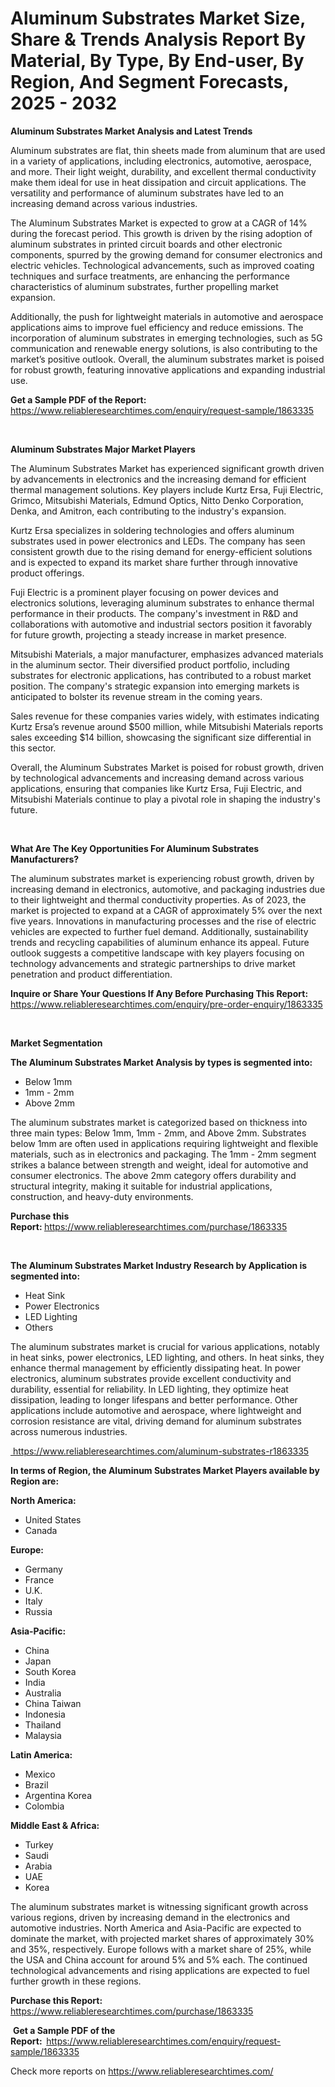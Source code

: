 <p><h1>Aluminum Substrates Market Size, Share & Trends Analysis Report By Material, By Type, By End-user, By Region, And Segment Forecasts, 2025 - 2032</h1></p><p><strong>Aluminum Substrates Market Analysis and Latest Trends</strong></p>
<p><p>Aluminum substrates are flat, thin sheets made from aluminum that are used in a variety of applications, including electronics, automotive, aerospace, and more. Their light weight, durability, and excellent thermal conductivity make them ideal for use in heat dissipation and circuit applications. The versatility and performance of aluminum substrates have led to an increasing demand across various industries.</p><p>The Aluminum Substrates Market is expected to grow at a CAGR of 14% during the forecast period. This growth is driven by the rising adoption of aluminum substrates in printed circuit boards and other electronic components, spurred by the growing demand for consumer electronics and electric vehicles. Technological advancements, such as improved coating techniques and surface treatments, are enhancing the performance characteristics of aluminum substrates, further propelling market expansion.</p><p>Additionally, the push for lightweight materials in automotive and aerospace applications aims to improve fuel efficiency and reduce emissions. The incorporation of aluminum substrates in emerging technologies, such as 5G communication and renewable energy solutions, is also contributing to the market’s positive outlook. Overall, the aluminum substrates market is poised for robust growth, featuring innovative applications and expanding industrial use.</p></p>
<p><strong>Get a Sample PDF of the Report:&nbsp;</strong> <a href="https://www.reliableresearchtimes.com/enquiry/request-sample/1863335?utm_campaign=2220&utm_medium=2&utm_source=Github&utm_content=ia&utm_term=01042025&utm_id=aluminum-substrates">https://www.reliableresearchtimes.com/enquiry/request-sample/1863335</a></p>
<p>&nbsp;</p>
<p><strong>Aluminum Substrates Major Market Players</strong></p>
<p><p>The Aluminum Substrates Market has experienced significant growth driven by advancements in electronics and the increasing demand for efficient thermal management solutions. Key players include Kurtz Ersa, Fuji Electric, Grimco, Mitsubishi Materials, Edmund Optics, Nitto Denko Corporation, Denka, and Amitron, each contributing to the industry's expansion.</p><p>Kurtz Ersa specializes in soldering technologies and offers aluminum substrates used in power electronics and LEDs. The company has seen consistent growth due to the rising demand for energy-efficient solutions and is expected to expand its market share further through innovative product offerings.</p><p>Fuji Electric is a prominent player focusing on power devices and electronics solutions, leveraging aluminum substrates to enhance thermal performance in their products. The company's investment in R&D and collaborations with automotive and industrial sectors position it favorably for future growth, projecting a steady increase in market presence.</p><p>Mitsubishi Materials, a major manufacturer, emphasizes advanced materials in the aluminum sector. Their diversified product portfolio, including substrates for electronic applications, has contributed to a robust market position. The company's strategic expansion into emerging markets is anticipated to bolster its revenue stream in the coming years.</p><p>Sales revenue for these companies varies widely, with estimates indicating Kurtz Ersa’s revenue around $500 million, while Mitsubishi Materials reports sales exceeding $14 billion, showcasing the significant size differential in this sector.</p><p>Overall, the Aluminum Substrates Market is poised for robust growth, driven by technological advancements and increasing demand across various applications, ensuring that companies like Kurtz Ersa, Fuji Electric, and Mitsubishi Materials continue to play a pivotal role in shaping the industry's future.</p></p>
<p>&nbsp;</p>
<p><strong>What Are The Key Opportunities For Aluminum Substrates Manufacturers?</strong></p>
<p><p>The aluminum substrates market is experiencing robust growth, driven by increasing demand in electronics, automotive, and packaging industries due to their lightweight and thermal conductivity properties. As of 2023, the market is projected to expand at a CAGR of approximately 5% over the next five years. Innovations in manufacturing processes and the rise of electric vehicles are expected to further fuel demand. Additionally, sustainability trends and recycling capabilities of aluminum enhance its appeal. Future outlook suggests a competitive landscape with key players focusing on technology advancements and strategic partnerships to drive market penetration and product differentiation.</p></p>
<p><strong>Inquire or Share Your Questions If Any Before Purchasing This Report:</strong> <a href="https://www.reliableresearchtimes.com/enquiry/pre-order-enquiry/1863335?utm_campaign=2220&utm_medium=2&utm_source=Github&utm_content=ia&utm_term=01042025&utm_id=aluminum-substrates">https://www.reliableresearchtimes.com/enquiry/pre-order-enquiry/1863335</a></p>
<p>&nbsp;</p>
<p><strong>Market Segmentation</strong></p>
<p><strong>The Aluminum Substrates Market Analysis by types is segmented into:</strong></p>
<p><ul><li>Below 1mm</li><li>1mm - 2mm</li><li>Above 2mm</li></ul></p>
<p><p>The aluminum substrates market is categorized based on thickness into three main types: Below 1mm, 1mm - 2mm, and Above 2mm. Substrates below 1mm are often used in applications requiring lightweight and flexible materials, such as in electronics and packaging. The 1mm - 2mm segment strikes a balance between strength and weight, ideal for automotive and consumer electronics. The above 2mm category offers durability and structural integrity, making it suitable for industrial applications, construction, and heavy-duty environments.</p></p>
<p><strong>Purchase this Report:&nbsp;</strong><a href="https://www.reliableresearchtimes.com/purchase/1863335?utm_campaign=2220&utm_medium=2&utm_source=Github&utm_content=ia&utm_term=01042025&utm_id=aluminum-substrates">https://www.reliableresearchtimes.com/purchase/1863335</a></p>
<p>&nbsp;</p>
<p><strong>The Aluminum Substrates Market Industry Research by Application is segmented into:</strong></p>
<p><ul><li>Heat Sink</li><li>Power Electronics</li><li>LED Lighting</li><li>Others</li></ul></p>
<p><p>The aluminum substrates market is crucial for various applications, notably in heat sinks, power electronics, LED lighting, and others. In heat sinks, they enhance thermal management by efficiently dissipating heat. In power electronics, aluminum substrates provide excellent conductivity and durability, essential for reliability. In LED lighting, they optimize heat dissipation, leading to longer lifespans and better performance. Other applications include automotive and aerospace, where lightweight and corrosion resistance are vital, driving demand for aluminum substrates across numerous industries.</p></p>
<p><a href="https://www.reliableresearchtimes.com/aluminum-substrates-r1863335?utm_campaign=2220&utm_medium=2&utm_source=Github&utm_content=ia&utm_term=01042025&utm_id=aluminum-substrates">&nbsp;https://www.reliableresearchtimes.com/aluminum-substrates-r1863335</a></p>
<p><strong>In terms of Region, the Aluminum Substrates Market Players available by Region are:</strong></p>
<p>
    <p> <strong> North America: </strong>
        <ul>
            <li>United States</li>
            <li>Canada</li>
        </ul>
        </p> 
    <p> <strong> Europe: </strong>
        <ul>
            <li>Germany</li>
            <li>France</li>
            <li>U.K.</li>
            <li>Italy</li>
            <li>Russia</li>
        </ul>
        </p> 
    <p> <strong> Asia-Pacific: </strong>
        <ul>
            <li>China</li>
            <li>Japan</li>
            <li>South Korea</li>
            <li>India</li>
            <li>Australia</li>
            <li>China Taiwan</li>
            <li>Indonesia</li>
            <li>Thailand</li>
            <li>Malaysia</li>
        </ul>
        </p> 
    <p> <strong> Latin America: </strong>
        <ul>
            <li>Mexico</li>
            <li>Brazil</li>
            <li>Argentina Korea</li>
            <li>Colombia</li>
        </ul>
        </p> 
    <p> <strong> Middle East & Africa: </strong>
        <ul>
            <li>Turkey</li>
            <li>Saudi</li>
            <li>Arabia</li>
            <li>UAE</li>
            <li>Korea</li>
        </ul>
    </p>
    </p>
<p><p>The aluminum substrates market is witnessing significant growth across various regions, driven by increasing demand in the electronics and automotive industries. North America and Asia-Pacific are expected to dominate the market, with projected market shares of approximately 30% and 35%, respectively. Europe follows with a market share of 25%, while the USA and China account for around 5% and 5% each. The continued technological advancements and rising applications are expected to fuel further growth in these regions.</p></p>
<p><strong>Purchase this Report: </strong><a href="https://www.reliableresearchtimes.com/purchase/1863335?utm_campaign=2220&utm_medium=2&utm_source=Github&utm_content=ia&utm_term=01042025&utm_id=aluminum-substrates">https://www.reliableresearchtimes.com/purchase/1863335</a></p>
<p>&nbsp;<strong>Get a Sample PDF of the Report:&nbsp;&nbsp;</strong><a href="https://www.reliableresearchtimes.com/enquiry/request-sample/1863335?utm_campaign=2220&utm_medium=2&utm_source=Github&utm_content=ia&utm_term=01042025&utm_id=aluminum-substrates">https://www.reliableresearchtimes.com/enquiry/request-sample/1863335</a></p>
<p><strong></strong></p>
<p>Check more reports on <a href="https://www.reliableresearchtimes.com/?utm_campaign=2220&utm_medium=2&utm_source=Github&utm_content=ia&utm_term=01042025&utm_id=aluminum-substrates">https://www.reliableresearchtimes.com/</a></p>